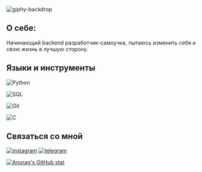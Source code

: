 ![giphy-backdrop](https://github.com/Agnevsky/AgnevskyIlya/assets/127847317/07b37373-37c9-4415-9ad1-6c80f9cdb00f)


## О себе:
 Начинающий backend разработчик-самоучка, пытаюсь изменить себя и свою жизнь в лучшую сторону.

## Языки и инструменты
![Python](https://img.shields.io/badge/PYTHON-green)

![SQL](https://img.shields.io/badge/SQL-blue)

![Git](https://img.shields.io/badge/GIT-black)

![C](https://img.shields.io/badge/C-orange)

## Связаться со мной
[![instagram](https://img.shields.io/badge/instagram-purple)](https://instagram.com/i.agnevsky?igshid=NzZlODBkYWE4Ng==)
[![telegram](https://img.shields.io/badge/telegram-purple)](https://t.me/Agnevsky21)


[![Anurag's GitHub stat](https://github-readme-stats.vercel.app/api?username=AGnevsky)](https://github.com/anuraghazra/github-readme-stats)